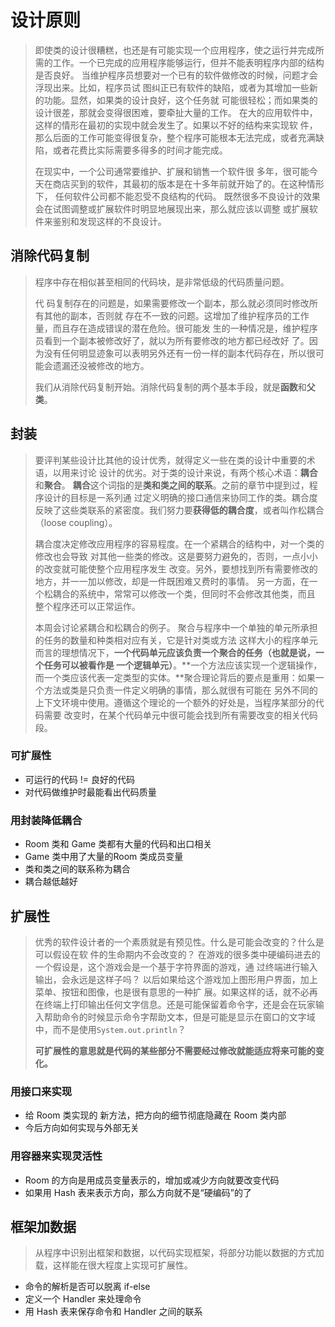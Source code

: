 # 设计原则

> 即使类的设计很糟糕，也还是有可能实现一个应用程序，使之运行并完成所需的工作。一个已完成的应用程序能够运行，但并不能表明程序内部的结构是否良好。 当维护程序员想要对一个已有的软件做修改的时候，问题才会浮现出来。比如，程序员试 图纠正已有软件的缺陷，或者为其增加一些新的功能。显然，如果类的设计良好，这个任务就 可能很轻松；而如果类的设计很差，那就会变得很困难，要牵扯大量的工作。 在大的应用软件中，这样的情形在最初的实现中就会发生了。如果以不好的结构来实现软 件，那么后面的工作可能变得很复杂，整个程序可能根本无法完成，或者充满缺陷，或者花费比实际需要多得多的时间才能完成。
>
> 在现实中，一个公司通常要维护、扩展和销售一个软件很 多年，很可能今天在商店买到的软件，其最初的版本是在十多年前就开始了的。在这种情形下， 任何软件公司都不能忍受不良结构的代码。 既然很多不良设计的效果会在试图调整或扩展软件时明显地展现出来，那么就应该以调整 或扩展软件来鉴别和发现这样的不良设计。

## 消除代码复制

> 程序中存在相似甚至相同的代码块，是非常低级的代码质量问题。
>
> 代 码复制存在的问题是，如果需要修改一个副本，那么就必须同时修改所有其他的副本，否则就 存在不一致的问题。这增加了维护程序员的工作量，而且存在造成错误的潜在危险。很可能发 生的一种情况是，维护程序员看到一个副本被修改好了，就以为所有要修改的地方都已经改好 了。因为没有任何明显迹象可以表明另外还有一份一样的副本代码存在，所以很可能会遗漏还没被修改的地方。
>
> 我们从消除代码复制开始。消除代码复制的两个基本手段，就是**函数**和**父类**。

## 封装

> 要评判某些设计比其他的设计优秀，就得定义一些在类的设计中重要的术语，以用来讨论 设计的优劣。对于类的设计来说，有两个核心术语：**耦合**和**聚合**。 **耦合**这个词指的是**类和类之间的联系**。之前的章节中提到过，程序设计的目标是一系列通 过定义明确的接口通信来协同工作的类。耦合度反映了这些类联系的紧密度。我们努力要**获得低的耦合度**，或者叫作松耦合（loose coupling）。
>
> 耦合度决定修改应用程序的容易程度。在一个紧耦合的结构中，对一个类的修改也会导致 对其他一些类的修改。这是要努力避免的，否则，一点小小的改变就可能使整个应用程序发生 改变。另外，要想找到所有需要修改的地方，并一一加以修改，却是一件既困难又费时的事情。 另一方面，在一个松耦合的系统中，常常可以修改一个类，但同时不会修改其他类，而且 整个程序还可以正常运作。
>
> 本周会讨论紧耦合和松耦合的例子。 聚合与程序中一个单独的单元所承担的任务的数量和种类相对应有关，它是针对类或方法 这样大小的程序单元而言的理想情况下，**一个代码单元应该负责一个聚合的任务（也就是说，一个任务可以被看作是 一个逻辑单元）**。**一个方法应该实现一个逻辑操作，而一个类应该代表一定类型的实体。**聚合理论背后的要点是重用：如果一个方法或类是只负责一件定义明确的事情，那么就很有可能在 另外不同的上下文环境中使用。遵循这个理论的一个额外的好处是，当程序某部分的代码需要 改变时，在某个代码单元中很可能会找到所有需要改变的相关代码段。

### 可扩展性

- 可运行的代码 != 良好的代码
- 对代码做维护时最能看出代码质量

### 用封装降低耦合

- Room 类和 Game 类都有大量的代码和出口相关
- Game 类中用了大量的Room 类成员变量
- 类和类之间的联系称为耦合
- 耦合越低越好

## 扩展性

> 优秀的软件设计者的一个素质就是有预见性。什么是可能会改变的？什么是可以假设在软 件的生命期内不会改变的？ 在游戏的很多类中硬编码进去的一个假设是，这个游戏会是一个基于字符界面的游戏，通 过终端进行输入输出，会永远是这样子吗？ 以后如果给这个游戏加上图形用户界面，加上菜单、按钮和图像，也是很有意思的一种扩 展。如果这样的话，就不必再在终端上打印输出任何文字信息。还是可能保留着命令字，还是会在玩家输入帮助命令的时候显示命令字帮助文本，但是可能是显示在窗口的文字域中，而不是使用`System.out.println`？
>
> **可扩展性的意思就是代码的某些部分不需要经过修改就能适应将来可能的变化。**

### 用接口来实现

- 给 Room 类实现的 新方法，把方向的细节彻底隐藏在 Room 类内部
- 今后方向如何实现与外部无关

### 用容器来实现灵活性

- Room 的方向是用成员变量表示的，增加或减少方向就要改变代码
- 如果用 Hash 表来表示方向，那么方向就不是“硬编码”的了

## 框架加数据

> 从程序中识别出框架和数据，以代码实现框架，将部分功能以数据的方式加载，这样能在很大程度上实现可扩展性。

- 命令的解析是否可以脱离 if-else
- 定义一个 Handler 来处理命令
- 用 Hash 表来保存命令和 Handler 之间的联系

